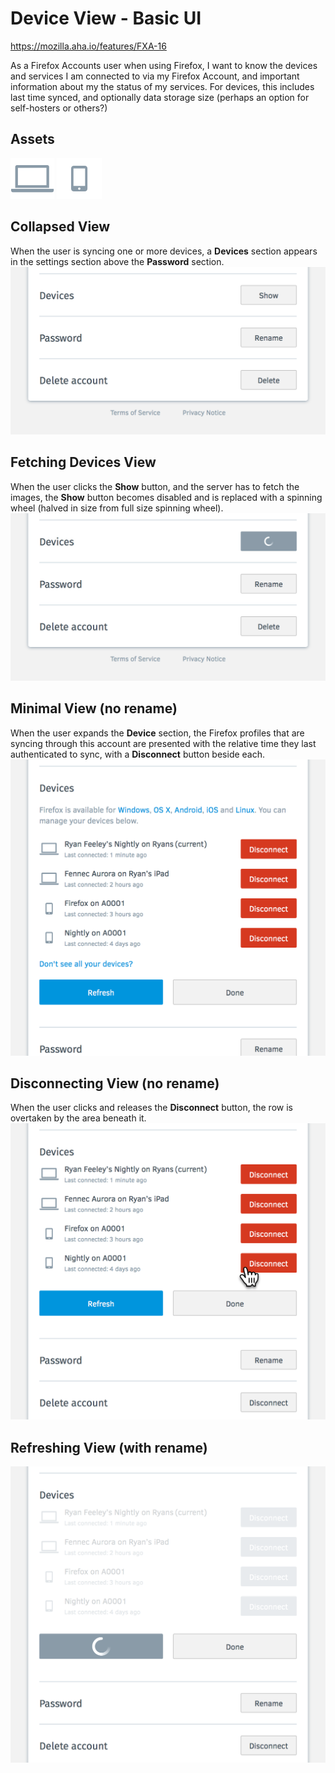 
Device View - Basic UI
======================

https://mozilla.aha.io/features/FXA-16

As a Firefox Accounts user when using Firefox, I want to know the devices and services I am connected to via my Firefox Account, and important information about my the status of my services. For devices, this includes last time synced, and optionally data storage size (perhaps an option for self-hosters or others?)

## Assets
![PC Icon](device-icon-pc.png)
![PC Icon](device-icon-mobile.png)

## Collapsed View
When the user is syncing one or more devices, a **Devices** section appears in the settings section above the **Password** section.
![Collapsed View](devices-collapsed.png)

## Fetching Devices View
When the user clicks the **Show** button, and the server has to fetch the images, the **Show** button becomes disabled and is replaced with a spinning wheel (halved in size from full size spinning wheel).
![Collapsed View](devices-fetching-devices.png)

## Minimal View (no rename)
When the user expands the **Device** section, the Firefox profiles that are syncing through this account are presented with the relative time they last authenticated to sync, with a **Disconnect** button beside each.
![Collapsed View](devices-disconnect-and-refresh-only.png)

## Disconnecting View (no rename)
When the user clicks and releases the **Disconnect** button, the row is overtaken by the area beneath it.
![Disconnecting View](devices-disconnecting.gif)

## Refreshing View (with rename)
![Refreshing View](devices-refreshing.png)
